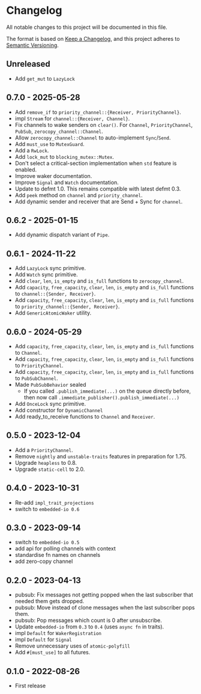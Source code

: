# Changelog

All notable changes to this project will be documented in this file.

The format is based on [Keep a Changelog](https://keepachangelog.com/en/1.0.0/),
and this project adheres to [Semantic Versioning](https://semver.org/spec/v2.0.0.html).

## Unreleased

- Add `get_mut` to `LazyLock`

## 0.7.0 - 2025-05-28

- Add `remove_if` to `priority_channel::{Receiver, PriorityChannel}`.
- impl `Stream` for `channel::{Receiver, Channel}`.
- Fix channels to wake senders on `clear()`.
  For `Channel`, `PriorityChannel`, `PubSub`, `zerocopy_channel::Channel`.
- Allow `zerocopy_channel::Channel` to auto-implement `Sync`/`Send`.
- Add `must_use` to `MutexGuard`.
- Add a `RwLock`.
- Add `lock_mut` to `blocking_mutex::Mutex`.
- Don't select a critical-section implementation when `std` feature is enabled.
- Improve waker documentation.
- Improve `Signal` and `Watch` documentation.
- Update to defmt 1.0. This remains compatible with latest defmt 0.3.
- Add `peek` method on `channel` and `priority_channel`.
- Add dynamic sender and receiver that are Send + Sync for `channel`.

## 0.6.2 - 2025-01-15

- Add dynamic dispatch variant of `Pipe`.

## 0.6.1 - 2024-11-22

- Add `LazyLock` sync primitive.
- Add `Watch` sync primitive.
- Add `clear`, `len`, `is_empty` and `is_full` functions to `zerocopy_channel`.
- Add `capacity`, `free_capacity`, `clear`, `len`, `is_empty` and `is_full` functions to `channel::{Sender, Receiver}`.
- Add `capacity`, `free_capacity`, `clear`, `len`, `is_empty` and `is_full` functions to `priority_channel::{Sender, Receiver}`.
- Add `GenericAtomicWaker` utility.

## 0.6.0 - 2024-05-29

- Add `capacity`, `free_capacity`, `clear`, `len`, `is_empty` and `is_full` functions to `Channel`.
- Add `capacity`, `free_capacity`, `clear`, `len`, `is_empty` and `is_full` functions to `PriorityChannel`.
- Add `capacity`, `free_capacity`, `clear`, `len`, `is_empty` and `is_full` functions to `PubSubChannel`.
- Made `PubSubBehavior` sealed
  - If you called `.publish_immediate(...)` on the queue directly before, then now call `.immediate_publisher().publish_immediate(...)`
- Add `OnceLock` sync primitive.
- Add constructor for `DynamicChannel`
- Add ready_to_receive functions to `Channel` and `Receiver`.

## 0.5.0 - 2023-12-04

- Add a `PriorityChannel`.
- Remove `nightly` and `unstable-traits` features in preparation for 1.75.
- Upgrade `heapless` to 0.8.
- Upgrade `static-cell` to 2.0.

## 0.4.0 - 2023-10-31

- Re-add `impl_trait_projections`
- switch to `embedded-io 0.6`

## 0.3.0 - 2023-09-14

- switch to `embedded-io 0.5`
- add api for polling channels with context
- standardise fn names on channels
- add zero-copy channel

## 0.2.0 - 2023-04-13

- pubsub: Fix messages not getting popped when the last subscriber that needed them gets dropped.
- pubsub: Move instead of clone messages when the last subscriber pops them.
- pubsub: Pop messages which count is 0 after unsubscribe.
- Update `embedded-io` from `0.3` to `0.4` (uses `async fn` in traits).
- impl `Default` for `WakerRegistration`
- impl `Default` for `Signal`
- Remove unnecessary uses of `atomic-polyfill`
- Add `#[must_use]` to all futures.

## 0.1.0 - 2022-08-26

- First release
